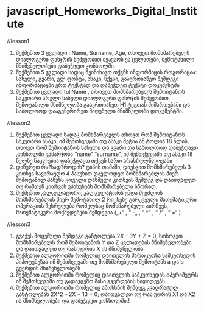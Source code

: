 # javascript_Homeworks_Digital_Institute

//lesson1

1. შექმენით 3 ცვლადი : Name, Surname, Age, თხოვეთ მომხმარებელს
   დიალოგური ფანჯრის მეშვეობით შეავსოს ეს ცვლადები, შემოტანილი
   მნიშვნელობები დაბეჭდეთ კონსოლში.
2. შექმენით 5 ცვლადი სადაც შეინახავთ თქვნს ინფორმაცის როგორიცაა:
   სახელი, გვარი, ელ.ფოსტა, ასაკი, სქესი, გააერთიანეთ შემდეგი
   ინფორმაციები ერთ ტექსტად და დაბეჭდეთ ტექსტი დოკუმენტში
3. შექმენით ცვლადი fullName , თხოვეთ მომხმარებელს შემოიტანოს
   საკუთარი სრული სახელი დიალოგური ფანრჯის მეშვეობით, შემოტანილი
   მნიშნელობა გააერთიანეთ H1 ტეგთან მიმართებაში და საბოლოოდ
   დააგენერირეთ მიღებული მნიშნელობა დოკუმენტში.

//lesson2

1. შექმენით ცვლადი სადაც მომხმარებელს თხოვთ რომ შემოიტანოს
   საკუთარი ასაკი, იმ შემთხვევაში თუ ასაკი მეტია ან ტოლია 18 წლის,
   თხოვთ რომ შემოიტანოს სახელი და გვარი და საბოლოოდ დაბეჭდავთ
   კონსოლში გამარჯობა “name” “surname”, იმ შემთქვევაში თუ ასაკი 18
   წელზე ნაკლებია დაბეჭდავთ თქვენ ხართ არასრულწლოვანი
2. დაწერეთ რა?სად?როდის? ტიპის თამაში, დაუსვით მომხმარებელს 3
   კითხვა სავარაუდო 4 პასუხით დაელოდეთ მომხმარებლის მიერ
   შემოტანილ პასუხს ყოველი დასმული კითხვის შემდეგ და დაითვალეთ
   თუ რამდენ კითხვას უპასუხებს მომხმარებელი სწორად.
3. შექმენით კალკულატორი, კალკულატორს უნდა შეეძლოს მომხმარებლის
   მიერ შემოტანილ 2 რიცხვზე გარკვეული მათემატიკური ოპერაციის
   შესრულება რომელსაც მომხმარებელი აირჩევს, მათემატიკური
   მოქმედებები შემდეგია („+“ , “ –„ , “ \*“ , “ /“ , “ =“ )

//lesson3

1. გვაქვს მოცემული შემდეგი განტოლება 2*X – 3*Y + Z = 0, სთხოვეთ
   მომხმარებელს რომ შემოიტანოს Y და Z ცვლადების მნიშვნელობები და
   დაითვალეთ თუ რას უდრის X ის მნიშვნელობა.
2. შექმენით ალგორითმი რომელიც დაითვლის მართკუთხა სამკუთხედის
   ჰიპოტენუზას იმ შემთხვევაში თუ მომხმარებელი შემოიტანს a და b
   გვერდის მნიშვნელობებს
3. შექმენით ალგორითმი რომელიც დაითვლის სამკუთხედის oპერიმეტრს იმ
   შემთხვევაში თუ გადავცემთ მისი გვერდების სიდიდეებს.
4. შექმენით ალგორითმი რომელიც ამოხსნის შემდეგ კვადრატულ
   განტოლებას
   2X^2 – 2X + 13 = 0; დაითვალეთ თუ რას უდრის X1 და X2 ის მნიშნელობები და
   დაბეჭდეთ კონსოლში.!
